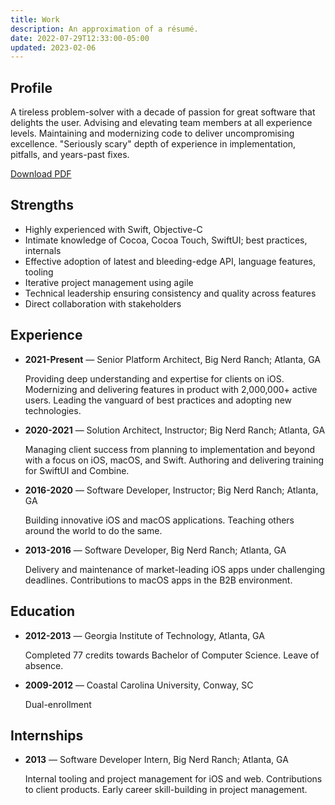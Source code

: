 ```yaml
---
title: Work
description: An approximation of a résumé.
date: 2022-07-29T12:33:00-05:00
updated: 2023-02-06
---
```


<section class="grid">
<article>

## Profile

A tireless problem-solver with a decade of passion for great software that delights the user. Advising and elevating team members at all experience levels. Maintaining and modernizing code to deliver uncompromising excellence. "Seriously scary" depth of experience in implementation, pitfalls, and years-past fixes.

<a href="/assets/resume.pdf" role="button">Download PDF</a>

</article>
<article>

## Strengths

- Highly experienced with Swift, Objective-C
- Intimate knowledge of Cocoa, Cocoa Touch, SwiftUI; best practices, internals
- Effective adoption of latest and bleeding-edge API, language features, tooling
- Iterative project management using agile
- Technical leadership ensuring consistency and quality across features
- Direct collaboration with stakeholders

</article>
</section>
<article>

## Experience

- **2021-Present** — Senior Platform Architect, Big Nerd Ranch; Atlanta, GA

  Providing deep understanding and expertise for clients on iOS. Modernizing and delivering features in product with 2,000,000+ active users. Leading the vanguard of best practices and adopting new technologies.

- **2020-2021** — Solution Architect, Instructor; Big Nerd Ranch; Atlanta, GA

  Managing client success from planning to implementation and beyond with a focus on iOS, macOS, and Swift. Authoring and delivering training for SwiftUI and Combine.

- **2016-2020** — Software Developer, Instructor; Big Nerd Ranch; Atlanta, GA

  Building innovative iOS and macOS applications. Teaching others around the world to do the same.

- **2013-2016** — Software Developer, Big Nerd Ranch; Atlanta, GA

  Delivery and maintenance of market-leading iOS apps under challenging deadlines. Contributions to macOS apps in the B2B environment.

</article>
<section class="grid">
<article>

## Education

- **2012-2013** — Georgia Institute of Technology, Atlanta, GA

  Completed 77 credits towards Bachelor of Computer Science. Leave of absence.

- **2009-2012** — Coastal Carolina University, Conway, SC

  Dual-enrollment

</article>
<article>

## Internships

- **2013** — Software Developer Intern, Big Nerd Ranch; Atlanta, GA

  Internal tooling and project management for iOS and web. Contributions to client products. Early career skill-building in project management.

</article>
</section>
